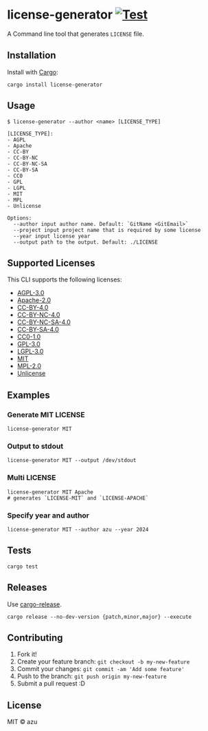 # license-generator [![Test](https://github.com/azu/license-generator/actions/workflows/test.yml/badge.svg)](https://github.com/azu/license-generator/actions/workflows/test.yml)

A Command line tool that generates `LICENSE` file.

## Installation

Install with [Cargo](https://crates.io/):

    cargo install license-generator

## Usage

    $ license-generator --author <name> [LICENSE_TYPE]

    [LICENSE_TYPE]:
    - AGPL
    - Apache
    - CC-BY
    - CC-BY-NC
    - CC-BY-NC-SA
    - CC-BY-SA
    - CC0
    - GPL
    - LGPL
    - MIT
    - MPL
    - Unlicense

    Options:
      --author input author name. Default: `GitName <GitEmail>`
      --project input project name that is required by some license
      --year input license year
      --output path to the output. Default: ./LICENSE

## Supported Licenses

This CLI supports the following licenses:

- [AGPL-3.0](http://www.gnu.org/licenses/agpl-3.0)
- [Apache-2.0](https://www.apache.org/licenses/LICENSE-2.0)
- [CC-BY-4.0](https://creativecommons.org/licenses/by/4.0/)
- [CC-BY-NC-4.0](https://creativecommons.org/licenses/by-nc/4.0/)
- [CC-BY-NC-SA-4.0](https://creativecommons.org/licenses/by-nc-sa/4.0/)
- [CC-BY-SA-4.0](https://creativecommons.org/licenses/by-sa/4.0/)
- [CC0-1.0](http://creativecommons.org/publicdomain/zero/1.0/)
- [GPL-3.0](http://www.gnu.org/licenses/gpl-3.0)
- [LGPL-3.0](http://www.gnu.org/licenses/lgpl-3.0)
- [MIT](https://opensource.org/licenses/MIT)
- [MPL-2.0](https://www.mozilla.org/en-US/MPL/2.0/)
- [Unlicense](http://unlicense.org/)

## Examples

### Generate MIT LICENSE

    license-generator MIT

### Output to stdout

    license-generator MIT --output /dev/stdout

### Multi LICENSE

    license-generator MIT Apache
    # generates `LICENSE-MIT` and `LICENSE-APACHE`

### Specify year and author

    license-generator MIT --author azu --year 2024

## Tests

    cargo test

## Releases

Use [cargo-release](https://github.com/sunng87/cargo-release).

    cargo release --no-dev-version {patch,minor,major} --execute

## Contributing

1. Fork it!
2. Create your feature branch: `git checkout -b my-new-feature`
3. Commit your changes: `git commit -am 'Add some feature'`
4. Push to the branch: `git push origin my-new-feature`
5. Submit a pull request :D

## License

MIT © azu
